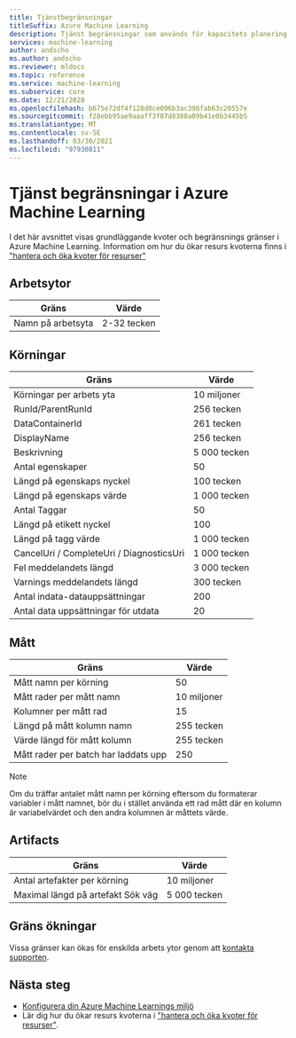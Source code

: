 ```yaml
---
title: Tjänstbegränsningar
titleSuffix: Azure Machine Learning
description: Tjänst begränsningar som används för kapacitets planering och högsta gräns för begär Anden och svar för Azure Machine Learning.
services: machine-learning
author: andscho
ms.author: andscho
ms.reviewer: mldocs
ms.topic: reference
ms.service: machine-learning
ms.subservice: core
ms.date: 12/21/2020
ms.openlocfilehash: b675e72df4f128d0ce096b3ac398fab63c20557e
ms.sourcegitcommit: f28ebb95ae9aaaff3f87d8388a09b41e0b3445b5
ms.translationtype: MT
ms.contentlocale: sv-SE
ms.lasthandoff: 03/30/2021
ms.locfileid: "97930811"
---
```

# <a name="service-limits-in-azure-machine-learning"></a>Tjänst begränsningar i Azure Machine Learning

I det här avsnittet visas grundläggande kvoter och begränsnings gränser i Azure Machine Learning. Information om hur du ökar resurs kvoterna finns i ["hantera och öka kvoter för resurser"](how-to-manage-quotas.md)

## <a name="workspaces"></a>Arbetsytor
| Gräns | Värde |
| --- | --- |
| Namn på arbetsyta | 2-32 tecken |

## <a name="runs"></a>Körningar
| Gräns | Värde |
| --- | --- |
| Körningar per arbets yta | 10 miljoner |
| RunId/ParentRunId | 256 tecken |
| DataContainerId | 261 tecken |
| DisplayName |256 tecken|
| Beskrivning |5 000 tecken|
| Antal egenskaper |50 |
| Längd på egenskaps nyckel |100 tecken |
| Längd på egenskaps värde |1 000 tecken |
| Antal Taggar |50 |
| Längd på etikett nyckel |100 |
| Längd på tagg värde |1 000 tecken |
| CancelUri / CompleteUri / DiagnosticsUri |1 000 tecken |
| Fel meddelandets längd |3 000 tecken |
| Varnings meddelandets längd |300 tecken |
| Antal indata-datauppsättningar |200 |
| Antal data uppsättningar för utdata |20 |


## <a name="metrics"></a>Mått
| Gräns | Värde |
| --- | --- |
| Mått namn per körning |50|
| Mått rader per mått namn |10 miljoner|
| Kolumner per mått rad |15|
| Längd på mått kolumn namn |255 tecken |
| Värde längd för mått kolumn |255 tecken |
| Mått rader per batch har laddats upp | 250 |

> [!NOTE]
> Om du träffar antalet mått namn per körning eftersom du formaterar variabler i mått namnet, bör du i stället använda ett rad mått där en kolumn är variabelvärdet och den andra kolumnen är måttets värde.

## <a name="artifacts"></a>Artifacts

| Gräns | Värde |
| --- | --- |
| Antal artefakter per körning |10 miljoner|
| Maximal längd på artefakt Sök väg |5 000 tecken |

## <a name="limit-increases"></a>Gräns ökningar
Vissa gränser kan ökas för enskilda arbets ytor genom att [kontakta supporten](https://ms.portal.azure.com/#blade/Microsoft_Azure_Support/HelpAndSupportBlade/newsupportrequest/). 

## <a name="next-steps"></a>Nästa steg

- [Konfigurera din Azure Machine Learnings miljö](how-to-configure-environment.md)
- Lär dig hur du ökar resurs kvoterna i ["hantera och öka kvoter för resurser"](how-to-manage-quotas.md).

